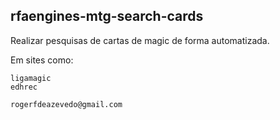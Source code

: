 ## rfaengines-mtg-search-cards

Realizar pesquisas de cartas de magic de forma automatizada.

Em sites como:

	ligamagic
	edhrec
	
	rogerfdeazevedo@gmail.com